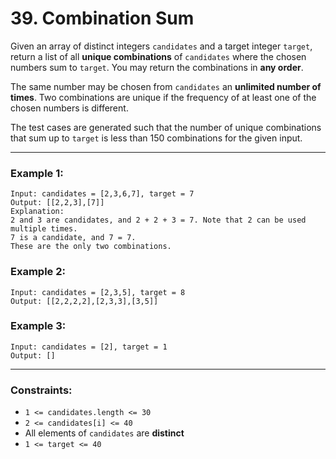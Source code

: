 # 39. Combination Sum

Given an array of distinct integers `candidates` and a target integer `target`, return a list of all **unique combinations** of `candidates` where the chosen numbers sum to `target`. You may return the combinations in **any order**.

The same number may be chosen from `candidates` an **unlimited number of times**. Two combinations are unique if the frequency of at least one of the chosen numbers is different.

The test cases are generated such that the number of unique combinations that sum up to `target` is less than 150 combinations for the given input.

---

### Example 1:
```
Input: candidates = [2,3,6,7], target = 7  
Output: [[2,2,3],[7]]  
Explanation:  
2 and 3 are candidates, and 2 + 2 + 3 = 7. Note that 2 can be used multiple times.  
7 is a candidate, and 7 = 7.  
These are the only two combinations.
```

### Example 2:
```
Input: candidates = [2,3,5], target = 8  
Output: [[2,2,2,2],[2,3,3],[3,5]]
```

### Example 3:
```
Input: candidates = [2], target = 1  
Output: []
```

---

### Constraints:

- `1 <= candidates.length <= 30`  
- `2 <= candidates[i] <= 40`  
- All elements of `candidates` are **distinct**  
- `1 <= target <= 40`
